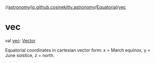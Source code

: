 //[astronomy](../../../index.md)/[io.github.cosinekitty.astronomy](../index.md)/[Equatorial](index.md)/[vec](vec.md)

# vec

val [vec](vec.md): [Vector](../-vector/index.md)

Equatorial coordinates in cartesian vector form: x = March equinox, y = June solstice, z = north.
